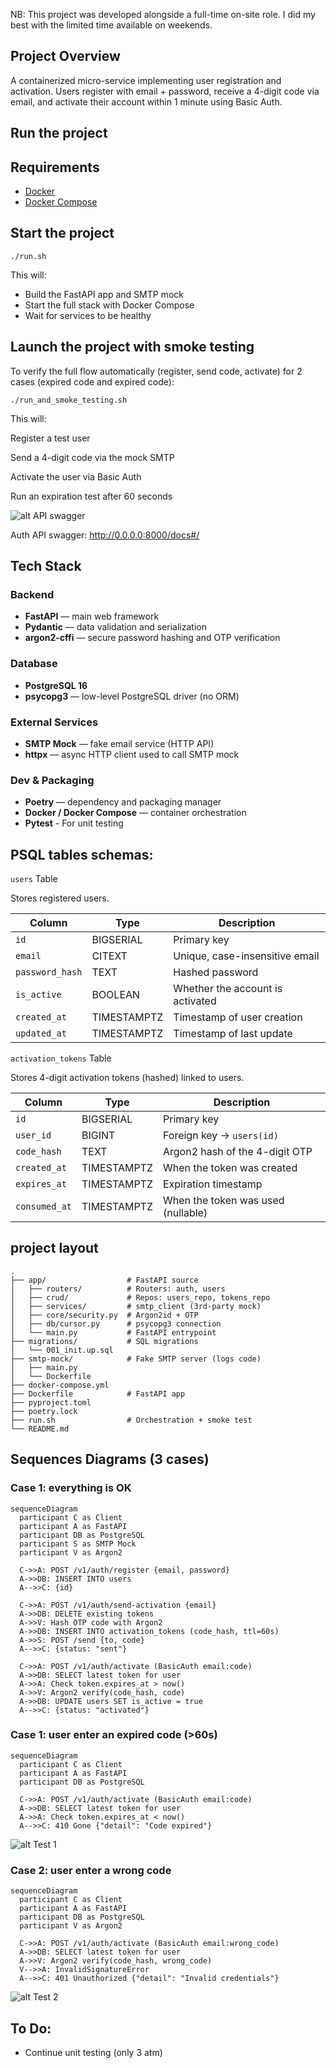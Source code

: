 NB: This project was developed alongside a full-time on-site role. I did my best with the limited time available on weekends.

## Project Overview

A containerized micro-service implementing user registration and activation.
Users register with email + password, receive a 4-digit code via email, and activate their account within 1 minute using Basic Auth.

## Run the project

## Requirements

- [Docker](https://www.docker.com/)
- [Docker Compose](https://docs.docker.com/compose/)

## Start the project

```
./run.sh

```

This will:

- Build the FastAPI app and SMTP mock
- Start the full stack with Docker Compose
- Wait for services to be healthy

## Launch the project with smoke testing

To verify the full flow automatically (register, send code, activate) for 2 cases (expired code and expired code):

```
./run_and_smoke_testing.sh

```

This will:

Register a test user

Send a 4-digit code via the mock SMTP

Activate the user via Basic Auth

Run an expiration test after 60 seconds

![alt API swagger](docs/swagger.png)

Auth API swagger: http://0.0.0.0:8000/docs#/

## Tech Stack

### Backend

- **FastAPI** — main web framework
- **Pydantic** — data validation and serialization
- **argon2-cffi** — secure password hashing and OTP verification

### Database

- **PostgreSQL 16**
- **psycopg3** — low-level PostgreSQL driver (no ORM)

### External Services

- **SMTP Mock** — fake email service (HTTP API)
- **httpx** — async HTTP client used to call SMTP mock

### Dev & Packaging

- **Poetry** — dependency and packaging manager
- **Docker / Docker Compose** — container orchestration
- **Pytest** - For unit testing

## PSQL tables schemas:

`users` Table

Stores registered users.

| Column          | Type        | Description                      |
| --------------- | ----------- | -------------------------------- |
| `id`            | BIGSERIAL   | Primary key                      |
| `email`         | CITEXT      | Unique, case-insensitive email   |
| `password_hash` | TEXT        | Hashed password                  |
| `is_active`     | BOOLEAN     | Whether the account is activated |
| `created_at`    | TIMESTAMPTZ | Timestamp of user creation       |
| `updated_at`    | TIMESTAMPTZ | Timestamp of last update         |

`activation_tokens` Table

Stores 4-digit activation tokens (hashed) linked to users.

| Column        | Type        | Description                        |
| ------------- | ----------- | ---------------------------------- |
| `id`          | BIGSERIAL   | Primary key                        |
| `user_id`     | BIGINT      | Foreign key → `users(id)`          |
| `code_hash`   | TEXT        | Argon2 hash of the 4-digit OTP     |
| `created_at`  | TIMESTAMPTZ | When the token was created         |
| `expires_at`  | TIMESTAMPTZ | Expiration timestamp               |
| `consumed_at` | TIMESTAMPTZ | When the token was used (nullable) |

## project layout

```
.
├── app/                  # FastAPI source
│   ├── routers/          # Routers: auth, users
│   ├── crud/             # Repos: users_repo, tokens_repo
│   ├── services/         # smtp_client (3rd-party mock)
│   ├── core/security.py  # Argon2id + OTP
│   ├── db/cursor.py      # psycopg3 connection
│   └── main.py           # FastAPI entrypoint
├── migrations/           # SQL migrations
│   └── 001_init.up.sql
├── smtp-mock/            # Fake SMTP server (logs code)
│   ├── main.py
│   └── Dockerfile
├── docker-compose.yml
├── Dockerfile            # FastAPI app
├── pyproject.toml
├── poetry.lock
├── run.sh                # Orchestration + smoke test
└── README.md
```

## Sequences Diagrams (3 cases)

### Case 1: everything is OK

```
sequenceDiagram
  participant C as Client
  participant A as FastAPI
  participant DB as PostgreSQL
  participant S as SMTP Mock
  participant V as Argon2

  C->>A: POST /v1/auth/register {email, password}
  A->>DB: INSERT INTO users
  A-->>C: {id}

  C->>A: POST /v1/auth/send-activation {email}
  A->>DB: DELETE existing tokens
  A->>V: Hash OTP code with Argon2
  A->>DB: INSERT INTO activation_tokens (code_hash, ttl=60s)
  A->>S: POST /send {to, code}
  A-->>C: {status: "sent"}

  C->>A: POST /v1/auth/activate (BasicAuth email:code)
  A->>DB: SELECT latest token for user
  A->>A: Check token.expires_at > now()
  A->>V: Argon2 verify(code_hash, code)
  A->>DB: UPDATE users SET is_active = true
  A-->>C: {status: "activated"}
```

### Case 1: user enter an expired code (>60s)

```
sequenceDiagram
  participant C as Client
  participant A as FastAPI
  participant DB as PostgreSQL

  C->>A: POST /v1/auth/activate (BasicAuth email:code)
  A->>DB: SELECT latest token for user
  A->>A: Check token.expires_at < now()
  A-->>C: 410 Gone {"detail": "Code expired"}
```

![alt Test 1](docs/test_code_success.png)

### Case 2: user enter a wrong code

```
sequenceDiagram
  participant C as Client
  participant A as FastAPI
  participant DB as PostgreSQL
  participant V as Argon2

  C->>A: POST /v1/auth/activate (BasicAuth email:wrong_code)
  A->>DB: SELECT latest token for user
  A->>V: Argon2 verify(code_hash, wrong_code)
  V-->>A: InvalidSignatureError
  A-->>C: 401 Unauthorized {"detail": "Invalid credentials"}
```

![alt Test 2](docs/test_code_expired.png)

## To Do:

- Continue unit testing (only 3 atm)
